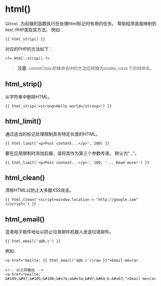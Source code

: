 # html()

以`html_`为前缀的函数执行在处理html标记时有用的任务。 帮助程序直接映射到`Html` PHP类及其方法。 例如：

    {{ html_strip() }}

对应的PHP的方法如下：

    <?= Html::strip() ?>

> **注意**: *camelCase驼峰命名*中的方法应转换为*snake_case下划线命名*。

## html_strip()

从字符串中删除HTML。

    {{ html_strip('<strong>Hello world</strong>') }}

## html_limit()

通过适当的标记处理限制具有特定长度的HTML。

    {{ html_limit('<p>Post content...</p>', 100) }}

要在应用限制时添加后缀，请将其作为第三个参数传递。 默认为“...”。

    {{ html_limit('<p>Post content...</p>', 100, '... Read more!') }}

## html_clean()

清除HTML以防止大多数XSS攻击。

    {{ html_clean('<script>window.location = "http://google.com"</script>') }}

## html_email()

混淆电子邮件地址以防止垃圾邮件机器人发送垃圾邮件。

    {{ html_email('a@b.c') }}

例如:

    <a href="mailto: {{ html_email('a@b.c')|raw }}">Email me</a>

    <!-- 以上将输出 -->
    <a href="mailto: &#109;&#97;&#105;&#108;&#x74;o&#x3a;&#97;&#64;b.&#x63;">Email me</a>
